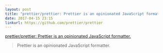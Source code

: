 ```yaml
---
layout: post
title: "prettier/prettier: Prettier is an opinionated JavaScript formatter."
date: 2017-04-15 23:15
linkurl: https://github.com/prettier/prettier
---
```


[prettier/prettier: Prettier is an opinionated JavaScript formatter.](https://github.com/prettier/prettier)

> Prettier is an opinionated JavaScript formatter.